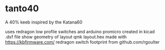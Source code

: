 # tanto40
A 40% keeb inspired by the Katana60

uses redragon low profile switches and arduino promicro
created in kicad
.dxf file show geometry of layout
qmk layout.hex made with https://kbfirmware.com/
redragon switch footprint from github.com/rgoulter

